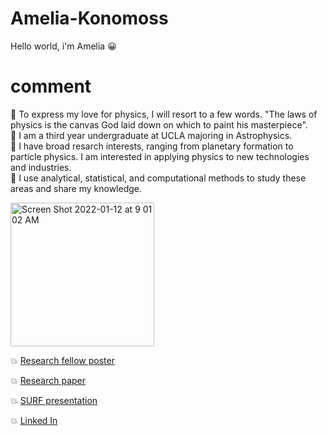 # Amelia-Konomoss
Hello world, i'm Amelia
:grinning:
# comment

:dizzy: To express my love for physics, I will resort to a few words. "The laws of physics is the canvas God laid down on which to paint his masterpiece". <br />
:dizzy: I am a third year undergraduate at UCLA majoring in Astrophysics. <br />
:dizzy:  I have broad resarch interests, ranging from planetary formation to particle physics. I am interested in applying physics to new technologies and industries. <br />
:dizzy:  I use analytical, statistical, and computational methods to study these areas and share my knowledge.  <br />

<img width="230" alt="Screen Shot 2022-01-12 at 9 01 02 AM" src="https://user-images.githubusercontent.com/66533374/149186783-bbd58af1-ede9-4230-8074-74f2d2a1e9af.png"> <br />

:boom: [Research fellow poster](https://github.com/akonomos/Amelia-Konomoss/files/7856561/RESEARCH_POSTER.pdf) <br />

:boom: [Research paper](https://github.com/akonomos/Amelia-Konomoss/files/7856583/final_report_SURF.pdf)

:boom: [SURF presentation](https://www.youtube.com/watch?v=WAnW8u--diQ)

:boom: [Linked In](https://www.linkedin.com/in/amelia-konomos/)
